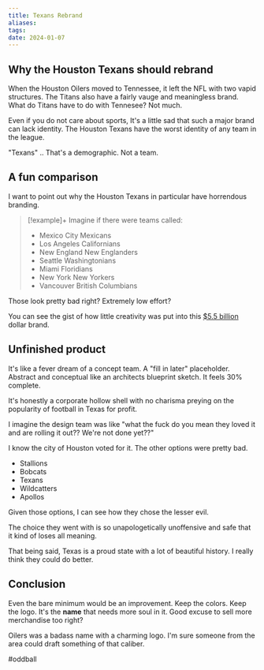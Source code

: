 ```yaml
---
title: Texans Rebrand
aliases: 
tags: 
date: 2024-01-07
---
```


## Why the Houston Texans should rebrand

When the Houston Oilers moved to Tennessee, it left the NFL with two vapid structures. The Titans also have a fairly vauge and meaningless brand. What do Titans have to do with Tennesee? Not much.

Even if you do not care about sports, It's a little sad that such a major brand can lack identity. The Houston Texans have the worst identity of any team in the league.

"Texans" .. That's a demographic. Not a team.

## A fun comparison

I want to point out why the Houston Texans in particular have horrendous branding.

> [!example]+ Imagine if there were teams called:
> - Mexico City Mexicans
> - Los Angeles Californians
> - New England New Englanders
> - Seattle Washingtonians
> - Miami Floridians
> - New York New Yorkers
> - Vancouver British Columbians

Those look pretty bad right? Extremely low effort? 

You can see the gist of how little creativity was put into this <a href="https://www.forbes.com/teams/houston-texans/?sh=30b2d9231ced">$5.5 billion</a> dollar brand.

## Unfinished product

It's like a fever dream of a concept team.  A "fill in later" placeholder. Abstract and conceptual like an architects blueprint sketch. It feels 30% complete.

It's honestly a corporate hollow shell with no charisma preying on the popularity of football in Texas for profit. 

I imagine the design team was like "what the fuck do you mean they loved it and are rolling it out?? We're not done yet??"

I know the city of Houston voted for it. The other options were pretty bad. 

- Stallions
- Bobcats
- Texans
- Wildcatters
- Apollos

Given those options, I can see how they chose the lesser evil.

The choice they went with is so unapologetically unoffensive and safe that it kind of loses all meaning. 

That being said, Texas is a proud state with a lot of beautiful history. I really think they could do better.

## Conclusion

Even the bare minimum would be an improvement. Keep the colors. Keep the logo. It's the **name** that needs more soul in it. Good excuse to sell more merchandise too right?

Oilers was a badass name with a charming logo. I'm sure someone from the area could draft something of that caliber.

#oddball
